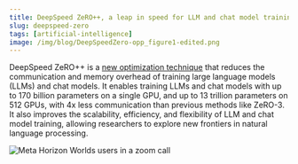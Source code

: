 ```yaml
---
title: DeepSpeed ZeRO++, a leap in speed for LLM and chat model training with 4X less communication
slug: deepspeed-zero
tags: [artificial-intelligence]
image: /img/blog/DeepSpeedZero-opp_figure1-edited.png
---
```


DeepSpeed ZeRO++ is a [new optimization technique](https://www.microsoft.com/en-us/research/blog/deepspeed-zero-a-leap-in-speed-for-llm-and-chat-model-training-with-4x-less-communication/) that reduces the communication and memory overhead of training large language models (LLMs) and chat models. It enables training LLMs and chat models with up to 170 billion parameters on a single GPU, and up to 13 trillion parameters on 512 GPUs, with 4x less communication than previous methods like ZeRO-3. It also improves the scalability, efficiency, and flexibility of LLM and chat model training, allowing researchers to explore new frontiers in natural language processing.

![Meta Horizon Worlds users in a zoom call](/img/blog/DeepSpeedZero-opp_figure1-edited.png)